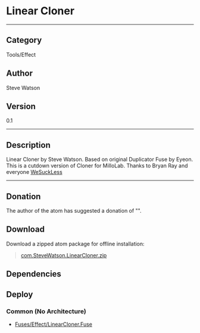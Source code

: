 # Linear Cloner
___

## Category
Tools/Effect

## Author
Steve Watson

## Version
0.1

___

## Description
<p>Linear Cloner by Steve Watson. Based on original Duplicator Fuse by Eyeon. This is a cutdown version of Cloner for MilloLab. Thanks to Bryan Ray and everyone <a href="https://www.steakunderwater.com/wesuckless/index.php">WeSuckLess</a></p>

___

## Donation
The author of the atom has suggested a donation of "".  
## Download

Download a zipped atom package for offline installation:
> [com.SteveWatson.LinearCloner.zip](https://gitlab.com/WeSuckLess/Reactor/-/archive/master/Reactor-master.zip?path=Atoms/com.SteveWatson.LinearCloner)  

## Dependencies

## Deploy

### Common (No Architecture)

<ul>
<li><a href="https://gitlab.com/WeSuckLess/Reactor/-/blob/master/Atoms/com.SteveWatson.LinearCloner/Fuses/Effect/LinearCloner.Fuse?ref_type=heads">Fuses/Effect/LinearCloner.Fuse</a></li>
</ul>
